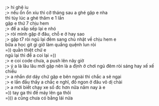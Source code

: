 ;> hi ghệ iu<br>
;> nếu ổn ổn xíu thì cỡ tháng sau a ghé gặp e nha<br>
thì tùy lúc a ghé thăm e 1 lần<br>
gặp e thứ 7 chịu hem<br>
;> để a xắp sếp lại e nhó <br>
;> ròi mình gặp ở đâu, chỗ e ở hay sao<br>
;> gặp t7 ròi ngủ lại đêm sang chủ nhật về chịu hem e<br>
bữa a học git gì giờ làm quầng quệnh lun ròi<br>
=)) quằn thiệt chứ e<br>
ngủ lại thì để a coi lại =))<br>
;> e coi code chưa, a push lên nãy giờ<br>
;> ý a là lâu lâu mới gặp nên là a định ở chơi ngủ đêm ròi sáng hay xế xế chiều<br>
;> a nhắn dơ dáy chứ gặp e bên ngoài thì chắc a sẽ ngại<br>
;> e lần đầu thấy a chắc e nghĩ, đồ ngon ở đâu vô dị chài<br>
;> a mới biết chạy xe số đc hơn nữa năm nay à e<br>
=)) tay ga thì đề máy lên ga thôi<br>
=))) a cũng chưa có bằng lái nửa
